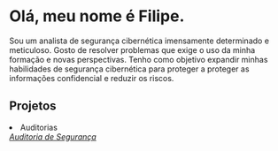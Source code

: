 <h1>Olá, meu nome é Filipe.</h1>

Sou um analista de segurança cibernética imensamente determinado e meticuloso. Gosto de resolver problemas que exige o uso da minha formação e novas perspectivas. Tenho como objetivo expandir minhas habilidades de segurança cibernética para proteger a proteger as informações confidencial e reduzir os riscos.

  <h2>Projetos</h2>
  <li>Auditorias</li> 
  
<a href="https://auditoriadesegurança.com" style="font-style: italic">
      Auditoria de Segurança
</a>
  
  
